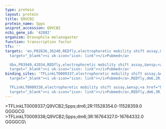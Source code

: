 ```yaml
---
type: protein
layout: protein
title: Q9VCB2
protein_name: Spps
uniprot_accession: Q9VCB2
ncbi_gene_id: '42882'
organism: Drosophila melanogaster
function: transcription factor
tfs: ''
targets: 'en,P02836,36240,REDfly,electrophoretic mobility shift assay,&ensp;<a href="https://www.ncbi.nlm.nih.gov/pubmed/?term=16155187%5Buid%5D"
  target="_blank"><i uk-icon="icon: link"></i>Pubmed</a>

  Ubx,P83949,42034,REDfly,electrophoretic mobility shift assay,&ensp;<a href="https://www.ncbi.nlm.nih.gov/pubmed/?term=16155187%5Buid%5D"
  target="_blank"><i uk-icon="icon: link"></i>Pubmed</a>'
binding_sites: 'TFLinkLT0009337,electrophoretic mobility shift assay,&ensp;<a href="https://www.ncbi.nlm.nih.gov/pubmed/?term=16155187%5Buid%5D"
  target="_blank"><i uk-icon="icon: link"></i>Pubmed</a>,REDfly,dm6,2R,11528354,11528359,-

  TFLinkLT0009338,electrophoretic mobility shift assay,&ensp;<a href="https://www.ncbi.nlm.nih.gov/pubmed/?term=16155187%5Buid%5D"
  target="_blank"><i uk-icon="icon: link"></i>Pubmed</a>,REDfly,dm6,3R,16764327,16764332,-'
---
```

\>TFLinkLT0009337;Q9VCB2;Spps;dm6;2R:11528354.0-11528359.0\GGGGCG\\>TFLinkLT0009338;Q9VCB2;Spps;dm6;3R:16764327.0-16764332.0\GGGGCG\